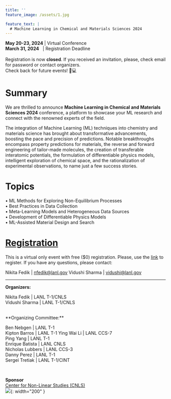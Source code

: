 ```yaml
---
title: ''
feature_image: /assets/1.jpg

feature_text: |
  # Machine Learning in Chemical and Materials Sciences 2024
---
```


**May 20-23, 2024** | Virtual Conference    
**March 31, 2024** &nbsp;  | Registration Deadline
<br>   
Registration is now **closed**. If you received an invitation,  please, check email for password or contact organizers.    
Check back for future events! 🧪💻
 <br>
# Summary 

We are thrilled to announce **Machine Learning in Chemical and Materials Sciences 2024** conference, a platform to showcase your ML research and connect with the renowned experts of the field.

The integration of Machine Learning (ML) techniques into chemistry and materials science has brought about transformative advancements, boosting the pace and precision of predictions. Notable breakthroughs encompass property predictions for materials, the reverse and forward engineering of tailor-made molecules, the creation of transferable interatomic potentials, the formulation of differentiable physics models, intelligent exploration of chemical space, and the rationalization of experimental observations, to name just a few success stories.


# Topics  
•	ML Methods for Exploring Non-Equilibrium Processes   
•	Best Practices in Data Collection   
•	Meta-Learning Models and Heterogeneous Data Sources    
•	Development of Differentiable Physics Models    
•	ML-Assisted Material Design and Search     



# [Registration](/registration)

This is a virtual only event with free ($0) registration. 
Please, use the [link](/registration) to register.
If you have any questions, please contact: 

Nikita Fedik   | nfedik@lanl.gov
Vidushi Sharma | vidushi@lanl.gov



----------------------------------------
**Organizers:**   

Nikita Fedik   | LANL T-1/CNLS    
Vidushi Sharma | LANL T-1/CNLS             

 <br>
**Organizing Committee:**   

Ben Nebgen    | LANL T-1      
Kipton Barros | LANL T-1 
Ying Wai Li |  LANL CCS-7   
Ping Yang | LANL T-1   
Enrique Batista | LANL CNLS   
Nicholas Lubbers | LANL CCS-3   
Danny Perez | LANL T-1   
Sergei Tretiak | LANL T-1/CINT    

 <br>

**Sponsor**  
[Center for Non-Linear Studies (CNLS)](https://cnls.lanl.gov/External/)   
![](/assets/CNLS_logo.jpg){: width="200" }
